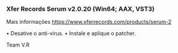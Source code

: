 ### 	Xfer Records Serum v2.0.20 (Win64; AAX, VST3)

Mais informações https://www.xferrecords.com/products/serum-2

• Desative o anti-virus.
• Instale e aplique o patcher. 

Team V.R
